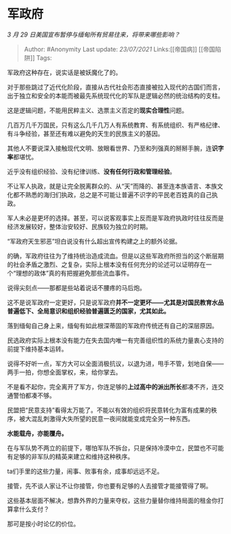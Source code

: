 # 军政府
*3 月 29 日美国宣布暂停与缅甸所有贸易往来，将带来哪些影响？*

> Author: #Anonymity
> Last update: *23/07/2021* 
> Links:[[帝国病]] [[帝国陷阱]]
> Tags:    


军政府这种存在，说实话是被妖魔化了的。

对于那些跳过了近代化阶段，直接从古代社会形态直接被拉入现代的古国们而言，出于独立和安全的本能而被最先系统现代化的军队是逻辑必然的统治结构的支柱。

这是逻辑问题，不能用民粹主义、选票主义否定的**现实合理性**问题。

几百万几千万国民，只有这么几千几万人有系统教育、有系统组织、有严格纪律、有斗争经验，甚至还有难以避免的天生的民族主义的基因。

其他人不要说深入接触现代文明、放眼看世界、乃至和列强真的掰掰手腕，连**识字率**都堪忧。

近乎没有组织经验、没有纪律训练、**没有任何行政和管理经验**。

不让军人执政，就是让完全脱离群众的、从“天”而降的、甚至连本族语言、本族文化都不熟悉的海归们执政，总之是不可能让普遍不识字的平民老百姓真的自己执政。

军人未必是更坏的选择。甚至，可以说客观事实上反而是军政府执政时往往反而是经济发展较好，整体治安较好、民族较为独立的时期。

“军政府天生邪恶”坦白说没有什么超出宣传构建之上的额外论据。

的确，军政府往往为了维持统治造成流血。但是以这些军政府所担当的这个断层期的社会矛盾之激烈、之复杂，实际上根本没有任何充分的论述可以证明存在一个“理想的政体”真的有把握避免那些流血事件。

说得尖刻点——那都是些站着说话不腰疼的马后炮。

这不是说军政府一定更好，只是说军政府**并不一定更坏——尤其是对国民教育水品普遍低下、全局意识和组织经验普遍匮乏的国家，尤其如此。**

落到缅甸自己身上来，缅甸有如此根深蒂固的军政府传统还有自己的深层原因。

民选政府实际上根本没有能力在失去国内唯一有完善组织性的系统力量衷心支持的前提下维持基本运转。

说得不好听一点，军方大可以全面消极抗议，以退为进，甩手不管，划地自保——两手一拍，你想全面掌权，来，给你掌去。

不是看不起你，完全离开了军方，你连足够的**上过高中的派出所长**都凑不齐，连交通警怕都凑不够。

民盟把“民意支持”看得太万能了。不能以有效的组织将民意转化为富有成果的秩序，被大混乱刺激得大失所望的民意一夜间就能变成完全另一种东西。

**水能载舟，亦能覆舟。**

在与军队势不两立的前提下，哪怕军队不拆台，只是保持冷漠中立，民盟也不可能有足够的非军队的精英来建立和维持这种秩序。

ta们手里的这些力量，闹事、败事有余，成事却远远不足。

接管，先不谈人家让不让你接管，你也要有足够的人去接管才能接管得了啊。

这些基本层面不解决，想靠外界的力量来夺权，这些力量替你维持局面的租金你打算拿什么支付？

那可是按小时论亿的价位。



